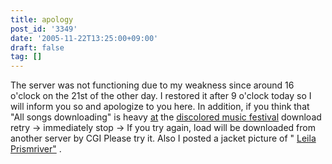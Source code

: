 ```yaml
---
title: apology
post_id: '3349'
date: '2005-11-22T13:25:00+09:00'
draft: false
tag: []
---
```


The server was not functioning due to my weakness since around 16 o'clock on the 21st of the other day. I restored it after 9 o'clock today so I will inform you so and apologize to you here. In addition, if you think that "All songs downloading" is heavy [at](http://lama.danmaq.com/lamarisa/) the [discolored music festival](http://lama.danmaq.com/lamarisa/) download retry → immediately stop → If you try again, load will be downloaded from another server by CGI Please try it. Also I posted a jacket picture of " [Leila Prismriver"](/!/leila/) .